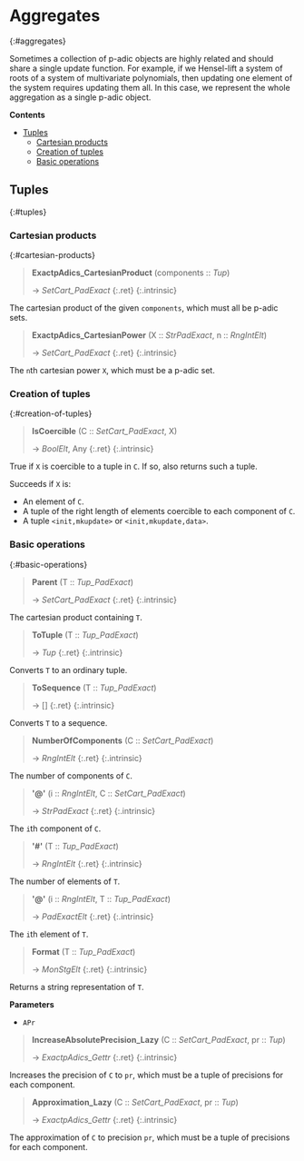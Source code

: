 # Aggregates
{:#aggregates}


Sometimes a collection of p-adic objects are highly related and should share a single update function. For example, if we Hensel-lift a system of roots of a system of multivariate polynomials, then updating one element of the system requires updating them all. In this case, we represent the whole aggregation as a single p-adic object.


**Contents**
* [Tuples](#tuples)
  * [Cartesian products](#cartesian-products)
  * [Creation of tuples](#creation-of-tuples)
  * [Basic operations](#basic-operations)

## Tuples
{:#tuples}

### Cartesian products
{:#cartesian-products}

<a id="ExactpAdics_CartesianProduct"></a><a id="ExactpAdics_CartesianProduct--Tup"></a>
> **ExactpAdics_CartesianProduct** (components :: *Tup*)
> 
> -> *SetCart_PadExact*
> {:.ret}
{:.intrinsic}

The cartesian product of the given `components`, which must all be p-adic sets.


<a id="ExactpAdics_CartesianPower"></a><a id="ExactpAdics_CartesianPower--StrPadExact--etc"></a><a id="ExactpAdics_CartesianPower--StrPadExact--RngIntElt"></a>
> **ExactpAdics_CartesianPower** (X :: *StrPadExact*, n :: *RngIntElt*)
> 
> -> *SetCart_PadExact*
> {:.ret}
{:.intrinsic}

The `n`th cartesian power `X`, which must be a p-adic set.


### Creation of tuples
{:#creation-of-tuples}

<a id="IsCoercible"></a><a id="IsCoercible--SetCart_PadExact--etc"></a><a id="IsCoercible--SetCart_PadExact--any"></a>
> **IsCoercible** (C :: *SetCart_PadExact*, X)
> 
> -> *BoolElt*, Any
> {:.ret}
{:.intrinsic}

True if `X` is coercible to a tuple in `C`. If so, also returns such a tuple.

Succeeds if `X` is:
- An element of `C`.
- A tuple of the right length of elements coercible to each component of `C`.
- A tuple `<init,mkupdate>` or `<init,mkupdate,data>`.


### Basic operations
{:#basic-operations}

<a id="Parent"></a><a id="Parent--Tup_PadExact"></a>
> **Parent** (T :: *Tup_PadExact*)
> 
> -> *SetCart_PadExact*
> {:.ret}
{:.intrinsic}

The cartesian product containing `T`.


<a id="ToTuple"></a><a id="ToTuple--Tup_PadExact"></a>
> **ToTuple** (T :: *Tup_PadExact*)
> 
> -> *Tup*
> {:.ret}
{:.intrinsic}

Converts `T` to an ordinary tuple.


<a id="ToSequence"></a><a id="ToSequence--Tup_PadExact"></a>
> **ToSequence** (T :: *Tup_PadExact*)
> 
> -> []
> {:.ret}
{:.intrinsic}

Converts `T` to a sequence.


<a id="NumberOfComponents"></a><a id="NumberOfComponents--SetCart_PadExact"></a>
> **NumberOfComponents** (C :: *SetCart_PadExact*)
> 
> -> *RngIntElt*
> {:.ret}
{:.intrinsic}

The number of components of `C`.


<a id="@"></a><a id="@--RngIntElt--etc"></a><a id="@--RngIntElt--SetCart_PadExact"></a>
> **\'@\'** (i :: *RngIntElt*, C :: *SetCart_PadExact*)
> 
> -> *StrPadExact*
> {:.ret}
{:.intrinsic}

The `i`th component of `C`.


<a id="#"></a><a id="#--Tup_PadExact"></a>
> **\'#\'** (T :: *Tup_PadExact*)
> 
> -> *RngIntElt*
> {:.ret}
{:.intrinsic}

The number of elements of `T`.


<a id="@-2"></a><a id="@--RngIntElt--etc-2"></a><a id="@--RngIntElt--Tup_PadExact"></a>
> **\'@\'** (i :: *RngIntElt*, T :: *Tup_PadExact*)
> 
> -> *PadExactElt*
> {:.ret}
{:.intrinsic}

The `i`th element of `T`.


<a id="Format"></a><a id="Format--Tup_PadExact"></a>
> **Format** (T :: *Tup_PadExact*)
> 
> -> *MonStgElt*
> {:.ret}
{:.intrinsic}

Returns a string representation of `T`.

**Parameters**
- `APr`

<a id="IncreaseAbsolutePrecision_Lazy"></a><a id="IncreaseAbsolutePrecision_Lazy--SetCart_PadExact--etc"></a><a id="IncreaseAbsolutePrecision_Lazy--SetCart_PadExact--Tup"></a>
> **IncreaseAbsolutePrecision_Lazy** (C :: *SetCart_PadExact*, pr :: *Tup*)
> 
> -> *ExactpAdics_Gettr*
> {:.ret}
{:.intrinsic}

Increases the precision of `C` to `pr`, which must be a tuple of precisions for each component.


<a id="Approximation_Lazy"></a><a id="Approximation_Lazy--SetCart_PadExact--etc"></a><a id="Approximation_Lazy--SetCart_PadExact--Tup"></a>
> **Approximation_Lazy** (C :: *SetCart_PadExact*, pr :: *Tup*)
> 
> -> *ExactpAdics_Gettr*
> {:.ret}
{:.intrinsic}

The approximation of `C` to precision `pr`, which must be a tuple of precisions for each component.


